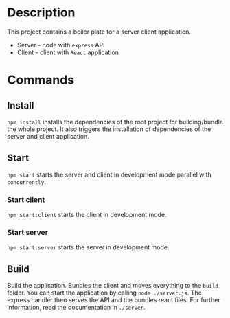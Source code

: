 # Description
This project contains a boiler plate for a server client application.
* Server - node with `express` API
* Client - client with `React` application

# Commands
## Install
`npm install` installs the dependencies of the root project for building/bundle the
whole project. It also triggers the installation of dependencies of the
server and client application.
## Start
`npm start` starts the server and client in development mode parallel with 
`concurrently`.

### Start client
`npm start:client` starts the client in development mode.

### Start server
`npm start:server` starts the server in development mode.  

## Build
Build the application. Bundles the client and moves everything to the `build` folder.
You can start the application by calling `node ./server.js`.
The express handler then serves the API and the bundles react files.
For further information, read the documentation in `./server`.
